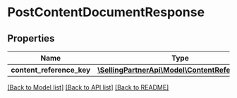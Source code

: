 # PostContentDocumentResponse

## Properties
Name | Type | Description | Notes
------------ | ------------- | ------------- | -------------
**content_reference_key** | [**\SellingPartnerApi\Model\ContentReferenceKey**](ContentReferenceKey.md) |  | 

[[Back to Model list]](../README.md#documentation-for-models) [[Back to API list]](../README.md#documentation-for-api-endpoints) [[Back to README]](../README.md)


